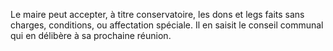 Le maire peut accepter, à titre conservatoire, les dons et legs faits sans charges, conditions, ou affectation spéciale. Il en saisit le conseil communal qui en délibère à sa prochaine réunion.